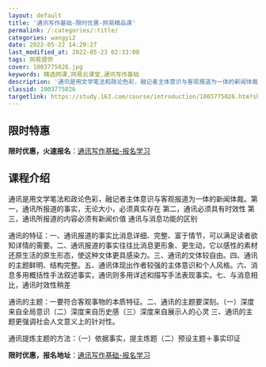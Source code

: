 ```yaml
---
layout: default
title: '通讯写作基础-限时优惠-网易精品课'
permalink: /:categories/:title/
categories: wangyi2
date: 2022-05-22 14:29:27
last_modified_at: 2022-05-23 02:33:00
tags: 网易提供
cover: 1003775026.jpg
keywords: 精选网课,网易云课堂,通讯写作基础
description: '通讯是用文学笔法和政论色彩，融记者主体意识与客观报道为一体的新闻体裁。第一，通讯所报道的事实，无论大小，必须真实存在第二'
classid: 1003775026
targetlink: https://study.163.com/course/introduction/1003775026.htm?share=1&shareId=1025206652&utm_campaign=share&utm_medium=iphoneShare&utm_source=&utm_u=1025206652
---
```


## 限时特惠

**限时优惠，火速报名**：[通讯写作基础-报名学习](https://study.163.com/course/introduction/1003775026.htm?share=1&shareId=1025206652&utm_campaign=share&utm_medium=iphoneShare&utm_source=&utm_u=1025206652)

## 课程介绍

通讯是用文学笔法和政论色彩，融记者主体意识与客观报道为一体的新闻体裁。第一，通讯所报道的事实，无论大小，必须真实存在 第二，通讯必须具有时效性  第三，通讯所报道的内容必须有新闻价值 通讯与消息功能的区别

通讯的特征：一、通讯报道的事实比消息详细、完整、富于情节，可以满足读者欲知详情的需要。二、通讯报道的事实往往比消息更形象、更生动，它以感性的素材还原生活的原生形态，使这种文体更具感染力。三、通讯的文体较自由。四、通讯的主题鲜明、结构完整。五、通讯体现出作者较强的主体意识和个人风格。六、消息多用概括性手法叙述事实，通讯则多用详述和描写手法表现事实。七、与消息相比，通讯时效性稍差

通讯的主题：一要符合客观事物的本质特征。二、通讯的主题要深刻。（一）深度来自全局意识（二）深度来自历史感（三）深度来自展示人的心灵 三、通讯的主题更强调社会人文意义上的针对性。

通讯提炼主题的方法：（一）依据事实，提主炼题（二）预设主题＋事实印证

**限时优惠，报名地址**：[通讯写作基础-报名学习](https://study.163.com/course/introduction/1003775026.htm?share=1&shareId=1025206652&utm_campaign=share&utm_medium=iphoneShare&utm_source=&utm_u=1025206652)

